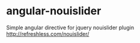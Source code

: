 # angular-nouislider
Simple angular directive for jquery nouislider plugin http://refreshless.com/nouislider/
